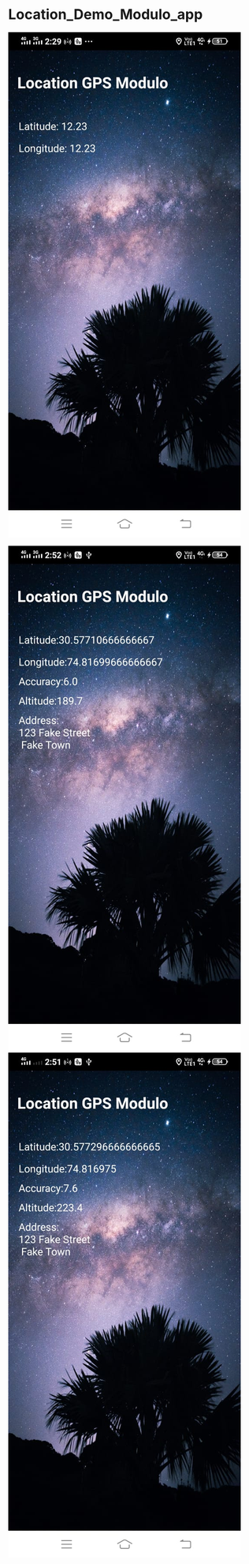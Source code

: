 # Location_Demo_Modulo_app
![a](location.jpeg)

![b](/images/location-2.jpeg) ![c](/images/location-3.jpeg)
